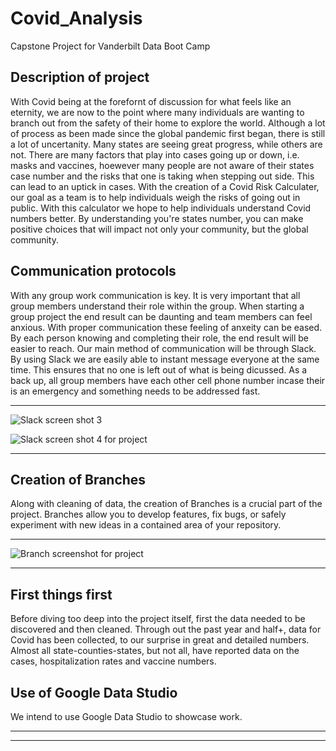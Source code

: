 # Covid_Analysis
Capstone Project for Vanderbilt Data Boot Camp

## Description of project 
With Covid being at the forefornt of discussion for what feels like an eternity, we are now to the point where many individuals are wanting to branch out from the safety of their home to explore the world. Although a lot of process as been made since the global pandemic first began, there is still a lot of uncertanity. Many states are seeing great progress, while others are not. There are many factors that play into cases going up or down, i.e. masks and vaccines, hoewever many people are not aware of their states case number and the risks that one is taking when stepping out side. This can lead to an uptick in cases. With the creation of a Covid Risk Calculater, our goal as a team is to help individuals weigh the risks of going out in public. With this calculator we hope to help individuals understand Covid numbers better. By understanding you're states number, you can make positive choices that will impact not only your community, but the global community.

## Communication protocols
With any group work communication is key. It is very important that all group members understand their role within the group. When starting a group project the end result can be daunting and team members can feel anxious. With proper communication these feeling of anxeity can be eased. By each person knowing and completing their role, the end result will be easier to reach. Our main method of communication will be through Slack. By using Slack we are easily able to instant message everyone at the same time. This ensures that no one is left out of what is being dicussed. As a back up, all group members have each other cell phone number incase their is an emergency and something needs to be addressed fast.

-------

![Slack screen shot 3](https://user-images.githubusercontent.com/85597990/138601537-35126917-5a92-428e-8071-7f877823094b.png) 

![Slack screen shot 4 for project](https://user-images.githubusercontent.com/85597990/138602904-db29afa6-0477-4d1c-8b28-8562fbb7b501.png)

-------

## Creation of Branches
Along with cleaning of data, the creation of Branches is a crucial part of the project. Branches allow you to develop features, fix bugs, or safely experiment with new ideas in a contained area of your repository. 
 
------

![Branch screenshot for project](https://user-images.githubusercontent.com/85597990/138602757-29ceb45b-4620-4719-a781-044b7c8e2f46.png)

------

## First things first
Before diving too deep into the project itself, first the data needed to be discovered and then cleaned. Through out the past year and half+, data for Covid has been collected, to our surprise in great and detailed numbers. Almost all state-counties-states, but not all, have reported data on the cases, hospitalization rates and vaccine numbers. 

## Use of Google Data Studio
We intend to use Google Data Studio to showcase work.

------



------
